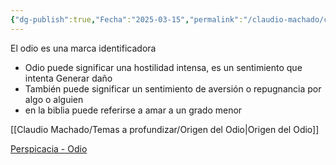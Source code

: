 ```yaml
---
{"dg-publish":true,"Fecha":"2025-03-15","permalink":"/claudio-machado/conceptos/odio/","dgPassFrontmatter":true}
---
```


El odio es una marca identificadora 

- Odio puede significar una hostilidad intensa, es un sentimiento que intenta Generar daño 
- También puede significar un sentimiento de aversión o repugnancia por algo o alguien 
-  en la biblia puede referirse a amar a un grado menor 

[[Claudio Machado/Temas a profundizar/Origen del Odio\|Origen del Odio]]



[Perspicacia - Odio](https://wol.jw.org/es/wol/d/r4/lp-s/1200001912)